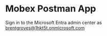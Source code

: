 # Mobex Postman App

Sign in to the Microsoft Entra admin center as <brentgroves@1hkt5t.onmicrosoft.com>
